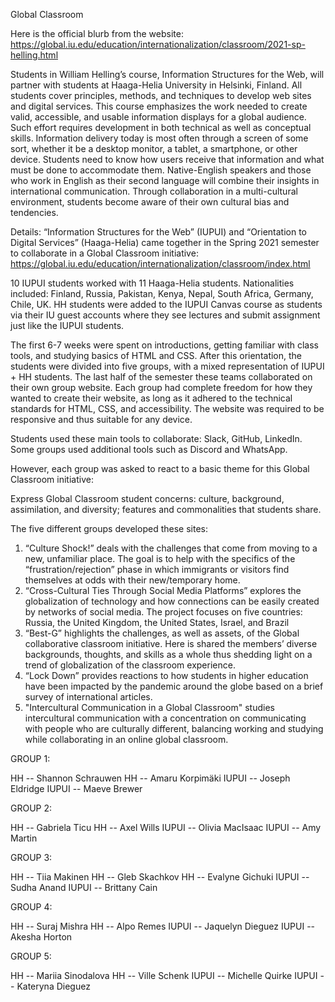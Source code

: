 Global Classroom


Here is the official blurb from the website:
 https://global.iu.edu/education/internationalization/classroom/2021-sp-helling.html

Students in William Helling’s course, Information Structures for the Web, will partner with students at Haaga-Helia University in Helsinki, Finland. All students cover principles, methods, and techniques to develop web sites and digital services. This course emphasizes the work needed to create valid, accessible, and usable information displays for a global audience. Such effort requires development in both technical as well as conceptual skills. Information delivery today is most often through a screen of some sort, whether it be a desktop monitor, a tablet, a smartphone, or other device. Students need to know how users receive that information and what must be done to accommodate them. Native-English speakers and those who work in English as their second language will combine their insights in international communication. Through collaboration in a multi-cultural environment, students become aware of their own cultural bias and tendencies.


Details:
“Information Structures for the Web” (IUPUI) and “Orientation to Digital Services” (Haaga-Helia) came together in the Spring 2021 semester to collaborate in a Global Classroom initiative: https://global.iu.edu/education/internationalization/classroom/index.html

10 IUPUI students worked with 11 Haaga-Helia students. Nationalities included: Finland, Russia, Pakistan, Kenya, Nepal, South Africa, Germany, Chile, UK. HH students were added to the IUPUI Canvas course as students via their IU guest accounts where they see lectures and submit assignment just like the IUPUI students.

The first 6-7 weeks were spent on introductions, getting familiar with class tools, and studying basics of HTML and CSS. After this orientation, the students were divided into five groups, with a mixed representation of IUPUI + HH students. The last half of the semester these teams collaborated on their own group website. Each group had complete freedom for how they wanted to create their website, as long as it adhered to the technical standards for HTML, CSS, and accessibility. The website was required to be responsive and thus suitable for any device.

Students used these main tools to collaborate: Slack, GitHub, LinkedIn. Some groups used additional tools such as Discord and WhatsApp.

 However, each group was asked to react to a basic theme for this Global Classroom initiative:

Express Global Classroom student concerns: culture, background, assimilation, and diversity; features and commonalities that students share.

The five different groups developed these sites:

1.	“Culture Shock!” deals with the challenges that come from moving to a new, unfamiliar place. The goal is to help with the specifics of the “frustration/rejection” phase in which immigrants or visitors find themselves at odds with their new/temporary home.
2.	“Cross-Cultural Ties Through Social Media Platforms” explores the globalization of technology and how connections can be easily created by networks of social media. The project focuses on five countries: Russia, the United Kingdom, the United States, Israel, and Brazil 
3.	“Best-G” highlights the challenges, as well as assets, of the Global collaborative classroom initiative. Here is shared the members’ diverse backgrounds, thoughts, and skills as a whole thus shedding light on a trend of globalization of the classroom experience.
4.	“Lock Down” provides reactions to how students in higher education have been impacted by the pandemic around the globe based on a brief survey of international articles.
5.	"Intercultural Communication in a Global Classroom" studies intercultural communication with a concentration on communicating with people who are culturally different, balancing working and studying while collaborating in an online global classroom.


GROUP 1:

HH -- Shannon Schrauwen
HH -- Amaru Korpimäki
IUPUI -- Joseph Eldridge
IUPUI -- Maeve Brewer

GROUP 2:

HH -- Gabriela Ticu
HH -- Axel Wills
IUPUI -- Olivia MacIsaac
IUPUI -- Amy Martin

GROUP 3:

HH -- Tiia Makinen
HH -- Gleb Skachkov
HH -- Evalyne Gichuki
IUPUI -- Sudha Anand
IUPUI -- Brittany Cain

GROUP 4:

HH -- Suraj Mishra
HH -- Alpo Remes
IUPUI -- Jaquelyn Dieguez
IUPUI -- Akesha Horton

GROUP 5:

HH -- Mariia Sinodalova
HH -- Ville Schenk
IUPUI -- Michelle Quirke
IUPUI -- Kateryna Dieguez


